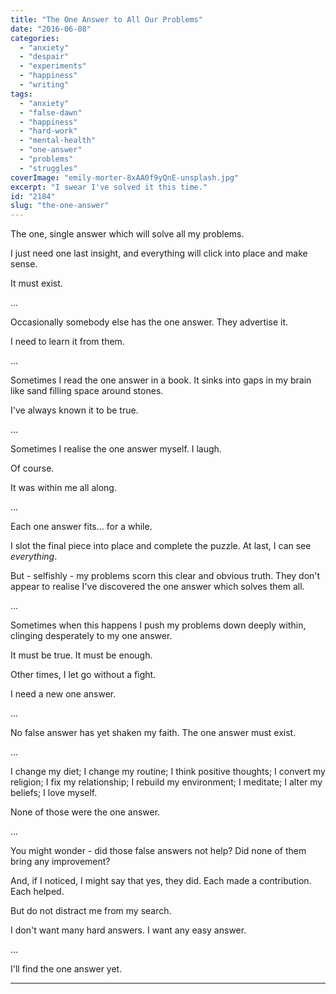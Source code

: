 ```yaml
---
title: "The One Answer to All Our Problems"
date: "2016-06-08"
categories: 
  - "anxiety"
  - "despair"
  - "experiments"
  - "happiness"
  - "writing"
tags: 
  - "anxiety"
  - "false-dawn"
  - "happiness"
  - "hard-work"
  - "mental-health"
  - "one-answer"
  - "problems"
  - "struggles"
coverImage: "emily-morter-8xAA0f9yQnE-unsplash.jpg"
excerpt: "I swear I've solved it this time."
id: "2184"
slug: "the-one-answer"
---
```


The one, single answer which will solve all my problems.

<!--more-->

I just need one last insight, and everything will click into place and make sense.

It must exist.

...

Occasionally somebody else has the one answer. They advertise it.

I need to learn it from them.

...

Sometimes I read the one answer in a book. It sinks into gaps in my brain like sand filling space around stones.

I've always known it to be true.

...

Sometimes I realise the one answer myself. I laugh.

Of course.

It was within me all along.

...

Each one answer fits... for a while.

I slot the final piece into place and complete the puzzle. At last, I can see _everything_.

But - selfishly - my problems scorn this clear and obvious truth. They don't appear to realise I've discovered the one answer which solves them all.

...

Sometimes when this happens I push my problems down deeply within, clinging desperately to my one answer.

It must be true. It must be enough.

Other times, I let go without a fight.

I need a new one answer.

...

No false answer has yet shaken my faith. The one answer must exist.

...

I change my diet; I change my routine; I think positive thoughts; I convert my religion; I fix my relationship; I rebuild my environment; I meditate; I alter my beliefs; I love myself.

None of those were the one answer.

...

You might wonder - did those false answers not help? Did none of them bring any improvement?

And, if I noticed, I might say that yes, they did. Each made a contribution. Each helped.

But do not distract me from my search.

I don't want many hard answers. I want any easy answer.

...

I'll find the one answer yet.

* * *
